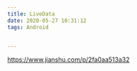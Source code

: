 ```yaml
---
title: LiveData 
date: 2020-05-27 10:31:12
tags: Android


---
```


<!--more-->

https://www.jianshu.com/p/2fa0aa513a32
